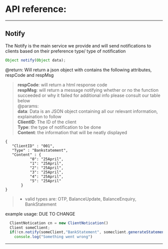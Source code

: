 # API reference:
---
## Notify
The Notify is the main service we provide and will send notifications to clients based on their preference type/ type of notification
```javascript 
Object notify(Object data);
```
@return: Will return a json object with contains the following attributes, respCode and respMsg
>   **respCode**: will return a html response code  
>   **respMsg**: will return a message notifying whether or no the function succeeded or why it failed 
>   for additional info please consult our table below  
@params:  
>**data**: Data is an JSON object containing all our relevant information, explaination to follow  
>**ClientID**: The ID of the client  
>**Type**: the type of notification to be done  
>**Content**: the information that will be neatly displayed  
 ```javasript
{
	"ClientID" : "001",
	"Type" : "Bankstatement",
	"Content" : {
			"0": "25April",
			"1": "25April",
			"2": "25April",
			"3": "25April",
			"4": "25April",
			"5": "25April"
		}
}
```
>  - valid types are: OTP, BalanceUpdate, BalanceEnquiry, BankStatement

example usage: DUE TO CHANGE
```javascript
  ClientNotication cn = new ClientNotication()
  Client someClient;
  if(!cn.notify(someClient,"BankStatement", someclient.generateStatement())
    console.log("Something went wrong")
```
---
